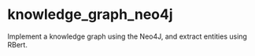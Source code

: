 # knowledge_graph_neo4j
Implement a knowledge graph using the Neo4J, and extract entities using RBert.
